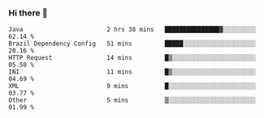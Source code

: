 ### Hi there 👋

<!--START_SECTION:waka-->

```text
Java                       2 hrs 38 mins   ███████████████▓░░░░░░░░░   62.14 %
Brazil Dependency Config   51 mins         █████░░░░░░░░░░░░░░░░░░░░   20.16 %
HTTP Request               14 mins         █▒░░░░░░░░░░░░░░░░░░░░░░░   05.50 %
INI                        11 mins         █▒░░░░░░░░░░░░░░░░░░░░░░░   04.69 %
XML                        9 mins          █░░░░░░░░░░░░░░░░░░░░░░░░   03.77 %
Other                      5 mins          ▒░░░░░░░░░░░░░░░░░░░░░░░░   01.99 %
```

<!--END_SECTION:waka-->

<!--
**jerry-shao/jerry-shao** is a ✨ _special_ ✨ repository because its `README.md` (this file) appears on your GitHub profile.

Here are some ideas to get you started:

- 🔭 I’m currently working on ...
- 🌱 I’m currently learning ...
- 👯 I’m looking to collaborate on ...
- 🤔 I’m looking for help with ...
- 💬 Ask me about ...
- 📫 How to reach me: ...
- 😄 Pronouns: ...
- ⚡ Fun fact: ...
-->
